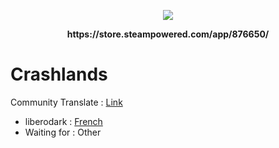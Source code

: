 <p align="center">
    <img src="http://cdn.edgecast.steamstatic.com/steam/apps/876650/header.jpg">    
</p>
<p align="center">
  <b>https://store.steampowered.com/app/876650/</b>
</p>

# Crashlands

Community Translate : <a href="https://steamcommunity.com/app/876650/discussions/0/4086396791249584909/"> Link </a>

- liberodark : <a href="https://steamcommunity.com/app/876650/discussions/0/1841314700715046794/"> French </a>
- Waiting for : Other
